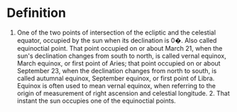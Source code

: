 # Definition

1.  One of the two points of intersection of the ecliptic and the
    celestial equator, occupied by the sun when its declination is 0�.
    Also called equinoctial point. That point occupied on or about March
    21, when the sun's declination changes from south to north, is
    called vernal equinox, March equinox, or first point of Aries; that
    point occupied on or about September 23, when the declination
    changes from north to south, is called autumnal equinox, September
    equinox, or first point of Libra. Equinox is often used to mean
    vernal equinox, when referring to the origin of measurement of right
    ascension and celestial longitude. 2. That instant the sun occupies
    one of the equinoctial points.
